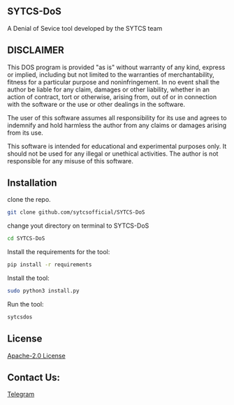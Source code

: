 ## SYTCS-DoS
A Denial of Sevice tool developed by the SYTCS team

## DISCLAIMER

This DOS program is provided "as is" without warranty of any kind, express or implied, including but not limited to the warranties of merchantability, fitness for a particular purpose and noninfringement. In no event shall the author be liable for any claim, damages or other liability, whether in an action of contract, tort or otherwise, arising from, out of or in connection with the software or the use or other dealings in the software.

The user of this software assumes all responsibility for its use and agrees to indemnify and hold harmless the author from any claims or damages arising from its use. 

This software is intended for educational and experimental purposes only. It should not be used for any illegal or unethical activities. The author is not responsible for any misuse of this software.

## Installation

clone the repo.

```bash
git clone github.com/sytcsofficial/SYTCS-DoS
```
change yout directory on terminal to SYTCS-DoS
```bash
cd SYTCS-DoS
```

Install the requirements for the tool:

```bash
pip install -r requirements
```

Install the tool:

```bash
sudo python3 install.py
```

Run the tool:

```bash
sytcsdos
```

## License

[Apache-2.0 License](http://www.apache.org/licenses/LICENSE-2.0)

## Contact Us:
[Telegram](t.me/SYTCS_official)
